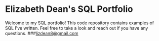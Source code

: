 # Elizabeth Dean's SQL Portfolio

Welcome to my SQL portfolio! This code repository contains examples of SQL I've written. Feel free to take a look and reach out if you have any questions.
###lizdean8@gmail.com 
